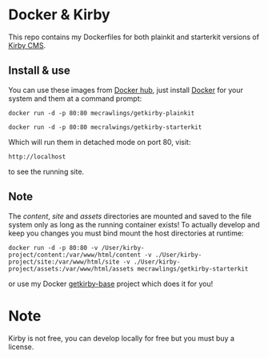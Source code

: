 # Docker & Kirby

This repo contains my Dockerfiles for both plainkit and starterkit versions of [Kirby CMS](https://getkirby.com).

## Install & use

You can use these images from [Docker hub](https://hub.docker.com), just install [Docker](https://www.docker.com) for your system and them at a command prompt:

``docker run -d -p 80:80 mecrawlings/getkirby-plainkit``

``docker run -d -p 80:80 mecralwings/getkirby-starterkit``

Which will run them in detached mode on port 80, visit:

``http://localhost``

to see the running site.

## Note

The *content*, *site* and *assets* directories are mounted and saved to the file system only as long as the running container exists! To actually develop and keep you changes you must bind mount the host directories at runtime:

``docker run -d -p 80:80 -v /User/kirby-project/content:/var/www/html/content -v ./User/kirby-project/site:/var/www/html/site -v ./User/kirby-project/assets:/var/www/html/assets mecrawlings/getkirby-starterkit``

or use my Docker [getkirby-base](https://github.com/mec/getkirby-base) project which does it for you!

# Note
Kirby is not free, you can develop locally for free but you must buy a license.
